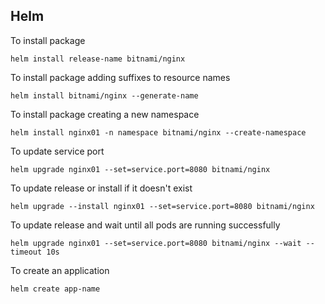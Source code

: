 ## Helm

To install package
```
helm install release-name bitnami/nginx
```

To install package adding suffixes to resource names
```
helm install bitnami/nginx --generate-name
```

To install package creating a new namespace
```
helm install nginx01 -n namespace bitnami/nginx --create-namespace
```

To update service port
```
helm upgrade nginx01 --set=service.port=8080 bitnami/nginx
```

To update release or install if it doesn't exist
```
helm upgrade --install nginx01 --set=service.port=8080 bitnami/nginx
```

To update release and wait until all pods are running successfully
```
helm upgrade nginx01 --set=service.port=8080 bitnami/nginx --wait --timeout 10s
```

To create an application
```
helm create app-name
```
